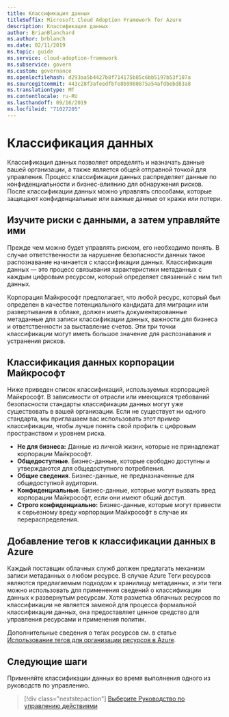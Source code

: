 ```yaml
---
title: Классификация данных
titleSuffix: Microsoft Cloud Adoption Framework for Azure
description: Классификация данных
author: BrianBlanchard
ms.author: brblanch
ms.date: 02/11/2019
ms.topic: guide
ms.service: cloud-adoption-framework
ms.subservice: govern
ms.custom: governance
ms.openlocfilehash: d293aa5b4427b8f714175b85c6bb5197b53f107a
ms.sourcegitcommit: 443c28f3afeedfbfe8b9980875a54afdbebd83a8
ms.translationtype: MT
ms.contentlocale: ru-RU
ms.lasthandoff: 09/16/2019
ms.locfileid: "71027205"
---
```

<!-- markdownlint-disable MD026 -->

# <a name="what-is-data-classification"></a>Классификация данных

Классификация данных позволяет определять и назначать данные вашей организации, а также является общей отправной точкой для управления. Процесс классификации данных распределяет данные по конфиденциальности и бизнес-влиянию для обнаружения рисков. После классификации данных можно управлять способами, которые защищают конфиденциальные или важные данные от кражи или потери.

## <a name="understand-data-risks-then-manage-them"></a>Изучите риски с данными, а затем управляйте ими

Прежде чем можно будет управлять риском, его необходимо понять. В случае ответственности за нарушение безопасности данных такое распознавание начинается с классификации данных. Классификация данных — это процесс связывания характеристики метаданных с каждым цифровым ресурсом, который определяет связанный с ним тип данных.

Корпорация Майкрософт предполагает, что любой ресурс, который был определен в качестве потенциального кандидата для миграции или развертывания в облаке, должен иметь документированные метаданные для записи классификации данных, важности для бизнеса и ответственности за выставление счетов. Эти три точки классификации могут иметь большое значение для распознавания и устранения рисков.

## <a name="microsofts-data-classification"></a>Классификация данных корпорации Майкрософт

Ниже приведен список классификаций, используемых корпорацией Майкрософт. В зависимости от отрасли или имеющихся требований безопасности стандарты классификации данных могут уже существовать в вашей организации. Если не существует ни одного стандарта, мы приглашаем вас использовать этот пример классификации, чтобы лучше понять свой профиль с цифровым пространством и уровнем риска.

- **Не для бизнеса:** Данные из личной жизни, которые не принадлежат корпорации Майкрософт.
- **Общедоступные**. Бизнес-данные, которые свободно доступны и утверждаются для общедоступного потребления.
- **Общие сведения**. Бизнес-данные, не предназначенные для общедоступной аудитории.
- **Конфиденциальные**. Бизнес-данные, которые могут вызвать вред корпорации Майкрософт, если они имеют общий доступ.
- **Строго конфиденциально:** Бизнес-данные, которые могут привести к серьезному вреду корпорации Майкрософт в случае их перераспределения.

## <a name="tagging-data-classification-in-azure"></a>Добавление тегов к классификации данных в Azure

Каждый поставщик облачных служб должен предлагать механизм записи метаданных о любом ресурсе. В случае Azure Теги ресурсов являются предлагаемым подходом к хранилищу метаданных, и эти теги можно использовать для применения сведений о классификации данных к развернутым ресурсам. Хотя разметка облачных ресурсов по классификации не является заменой для процесса формальной классификации данных, она предоставляет ценное средство для управления ресурсами и применения политик.

Дополнительные сведения о тегах ресурсов см. в статье [Использование тегов для организации ресурсов в Azure](https://docs.microsoft.com/azure/azure-resource-manager/resource-group-using-tags).

## <a name="next-steps"></a>Следующие шаги

Применяйте классификации данных во время выполнения одного из руководств по управлению.

> [!div class="nextstepaction"]
> [Выберите Руководство по управлению действиями](../guides/index.md)
